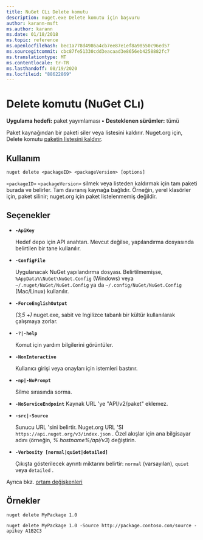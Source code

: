 ```yaml
---
title: NuGet CLı Delete komutu
description: nuget.exe Delete komutu için başvuru
author: karann-msft
ms.author: karann
ms.date: 01/18/2018
ms.topic: reference
ms.openlocfilehash: bec1a778d4986a4cb7ee87e1ef8a98550c96ed57
ms.sourcegitcommit: cbc87fe51330cdd3eacaad3e8656eb4258882fc7
ms.translationtype: MT
ms.contentlocale: tr-TR
ms.lasthandoff: 08/19/2020
ms.locfileid: "88622869"
---
```

# <a name="delete-command-nuget-cli"></a>Delete komutu (NuGet CLı)

**Uygulama hedefi:** paket yayımlaması &bullet; **Desteklenen sürümler:** tümü

Paket kaynağından bir paketi siler veya listesini kaldırır. Nuget.org için, Delete komutu [paketin listesini kaldırır](../../nuget-org/policies/deleting-packages.md).

## <a name="usage"></a>Kullanım

```cli
nuget delete <packageID> <packageVersion> [options]
```

`<packageID>` `<packageVersion>` silmek veya listeden kaldırmak için tam paketi burada ve belirler. Tam davranış kaynağa bağlıdır. Örneğin, yerel klasörler için, paket silinir; nuget.org için paket listelenmemiş değildir.

## <a name="options"></a>Seçenekler

- **`-ApiKey`**

  Hedef depo için API anahtarı. Mevcut değilse, yapılandırma dosyasında belirtilen bir tane kullanılır.

- **`-ConfigFile`**

  Uygulanacak NuGet yapılandırma dosyası. Belirtilmemişse, `%AppData%\NuGet\NuGet.Config` (Windows) veya `~/.nuget/NuGet/NuGet.Config` ya da `~/.config/NuGet/NuGet.Config` (Mac/Linux) kullanılır.

- **`-ForceEnglishOutput`**

  *(3,5 +)* nuget.exe, sabit ve Ingilizce tabanlı bir kültür kullanılarak çalışmaya zorlar.

- **`-?|-help`**

  Komut için yardım bilgilerini görüntüler.

- **`-NonInteractive`**

  Kullanıcı girişi veya onayları için istemleri bastırır.

 - **`-np|-NoPrompt`**

   Silme sırasında sorma.

 - **`-NoServiceEndpoint`** Kaynak URL 'ye "API/v2/paket" eklemez.

- **`-src|-Source`**

  Sunucu URL 'sini belirtir. Nuget.org URL 'SI `https://api.nuget.org/v3/index.json` . Özel akışlar için ana bilgisayar adını (örneğin, *% hostname%/api/v3*) değiştirin.

- **`-Verbosity [normal|quiet|detailed]`**

  Çıkışta gösterilecek ayrıntı miktarını belirtir: `normal` (varsayılan), `quiet` veya `detailed` .

Ayrıca bkz. [ortam değişkenleri](cli-ref-environment-variables.md)

## <a name="examples"></a>Örnekler

```cli
nuget delete MyPackage 1.0

nuget delete MyPackage 1.0 -Source http://package.contoso.com/source -apikey A1B2C3
```
